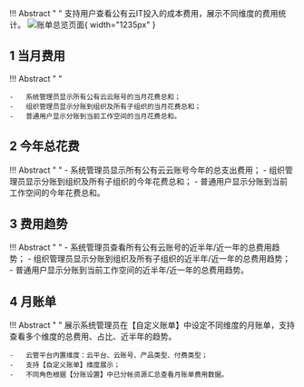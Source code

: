!!! Abstract " "
    支持用户查看公有云IT投入的成本费用，展示不同维度的费用统计。
![账单总览页面](./img/finance-management/bill_overview/账单总览页面.png){ width="1235px" }

## 1 当月费用

!!! Abstract " "

    -   系统管理员显示所有公有云云账号的当月花费总和；
    -   组织管理员显示分账到组织及所有子组织的当月花费总和；
    -   普通用户显示分账到当前工作空间的当月花费总和。

## 2 今年总花费

!!! Abstract " "
    -   系统管理员显示所有公有云云账号今年的总支出费用；
    -   组织管理员显示分账到组织及所有子组织的今年花费总和；
    -   普通用户显示分账到当前工作空间的今年花费总和。

## 3 费用趋势

!!! Abstract " "
    -   系统管理员查看所有公有云账号的近半年/近一年的总费用趋势；
    -   组织管理员显示分账到组织及所有子组织的近半年/近一年的总费用趋势；
    -   普通用户显示分账到当前工作空间的近半年/近一年的总费用趋势。

## 4 月账单

!!! Abstract " "
    展示系统管理员在【自定义账单】中设定不同维度的月账单，支持查看多个维度的总费用、占比、近半年的趋势。
 
    -   云管平台内置维度：云平台、云账号、产品类型、付费类型；
    -   支持【自定义账单】维度展示；
    -   不同角色根据【分账设置】中已分帐资源汇总查看月账单费用数据。
